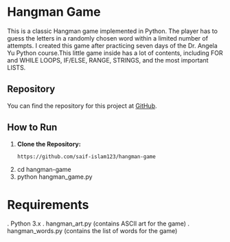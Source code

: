# Hangman Game

This is a classic Hangman game implemented in Python. The player has to guess the letters in a randomly chosen word within a limited number of attempts. I created this game after practicing seven days of the Dr. Angela Yu Python course.This little game inside has a lot of contents, including FOR and WHILE LOOPS, IF/ELSE, RANGE, STRINGS, and the most important LISTS. 

## Repository

You can find the repository for this project at [GitHub](https://github.com/saif-islam123/hangman-game).

## How to Run

1. **Clone the Repository:**
   ```bash
   https://github.com/saif-islam123/hangman-game

2. cd hangman-game
3. python hangman_game.py
# Requirements
. Python 3.x
. hangman_art.py (contains ASCII art for the game)
. hangman_words.py (contains the list of words for the game)



